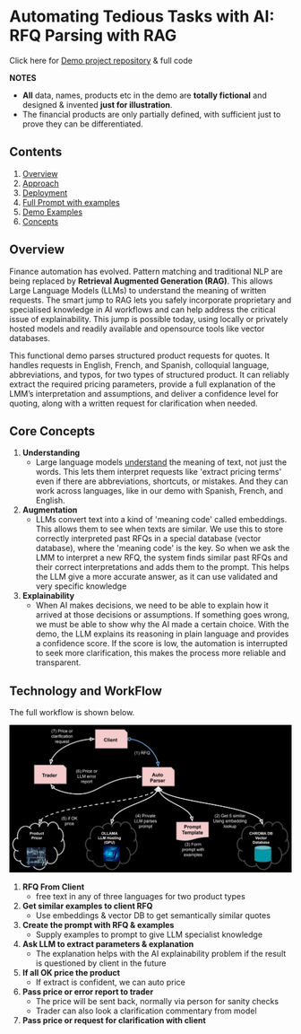 # Automating Tedious Tasks with AI: RFQ Parsing with RAG

Click here for [Demo project repository](https://github.com/parrisma/rfq-rag/) & full code

**NOTES**
* **All** data, names, products etc in the demo are **totally fictional** and designed & invented **just for illustration**.
* The financial products are only partially defined, with sufficient just to prove they can be differentiated.

## Contents

1. [Overview](#overview)
1. [Approach](./main)
1. [Deployment](./deployment)
1. [Full Prompt with examples](./main/rfq-prompt-with-examples.html)
1. [Demo Examples](./demo)
1. [Concepts](./concept.md)


## Overview

Finance automation has evolved. Pattern matching and traditional NLP are being replaced by **Retrieval Augmented Generation (RAG)**. This allows Large Language Models (LLMs) to understand the meaning of written requests. The smart jump to RAG lets you safely incorporate proprietary and specialised knowledge in AI workflows and can help address the critical issue of explainability. This jump is possible today, using locally or privately hosted models and readily available and opensource tools like vector databases.

This functional demo parses structured product requests for quotes. It handles requests in English, French, and Spanish, colloquial language, abbreviations, and typos, for two types of structured product. It can reliably extract the required pricing parameters, provide a full explanation of the LMM’s interpretation and assumptions, and deliver a confidence level for quoting, along with a written request for clarification when needed.

## Core Concepts

1. **Understanding**
    - Large language models [understand](./rfq-prompt-with-examples.html#truth) the meaning of text, not just the words. This lets them interpret requests like 'extract pricing terms' even if there are abbreviations, shortcuts, or mistakes. And they can work across languages, like in our demo with Spanish, French, and English. 
1. **Augmentation**
    - LLMs convert text into a kind of 'meaning code' called embeddings. This allows them to see when texts are similar. We use this to store correctly interpreted past RFQs in a special database (vector database), where the 'meaning code' is the key. So when we ask the LMM to interpret a new RFQ, the system finds similar past RFQs and their correct interpretations and adds them to the prompt. This helps the LLM give a more accurate answer, as it can use validated and very specific knowledge
1. **Explainability**
    - When AI makes decisions, we need to be able to explain how it arrived at those decisions or assumptions. If something goes wrong, we must be able to show why the AI made a certain choice. With the demo, the LLM explains its reasoning in plain language and provides a confidence score. If the score is low, the automation is interrupted to seek more clarification, this makes the process more reliable and transparent.

## Technology and WorkFlow

The full workflow is shown below.

![Technology and Workflow](./main/rag-full-flow.png)

1. **RFQ From Client**
    * free text in any of three languages for two product types
1. **Get similar examples to client RFQ**
    * Use embeddings & vector DB to get semantically similar quotes
1. **Create the prompt with RFQ & examples**
    * Supply examples to prompt to give LLM specialist knowledge
1. **Ask LLM to extract parameters & explanation**
    * The explanation helps with the AI explainability problem if the result is questioned by client in the future
1. **If all OK price the product**
    * If extract is confident, we can auto price
1. **Pass price or error report to trader**
    * The price will be sent back, normally via person for sanity checks
    * Trader can also look a clarification commentary from model
1. **Pass price or request for clarification with client**
